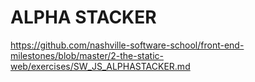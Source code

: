 # ALPHA STACKER

https://github.com/nashville-software-school/front-end-milestones/blob/master/2-the-static-web/exercises/SW_JS_ALPHASTACKER.md